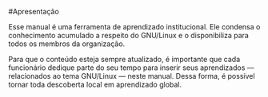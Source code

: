 #Apresentação

Esse manual é uma ferramenta de aprendizado institucional. Ele condensa o conhecimento acumulado a respeito do GNU/Linux e o disponibiliza para todos os membros da organização. 

Para que o conteúdo esteja sempre atualizado, é importante que cada funcionário dedique parte do seu tempo para inserir seus aprendizados — relacionados ao tema GNU/Linux — neste manual. Dessa forma, é possível tornar toda descoberta local em aprendizado global.